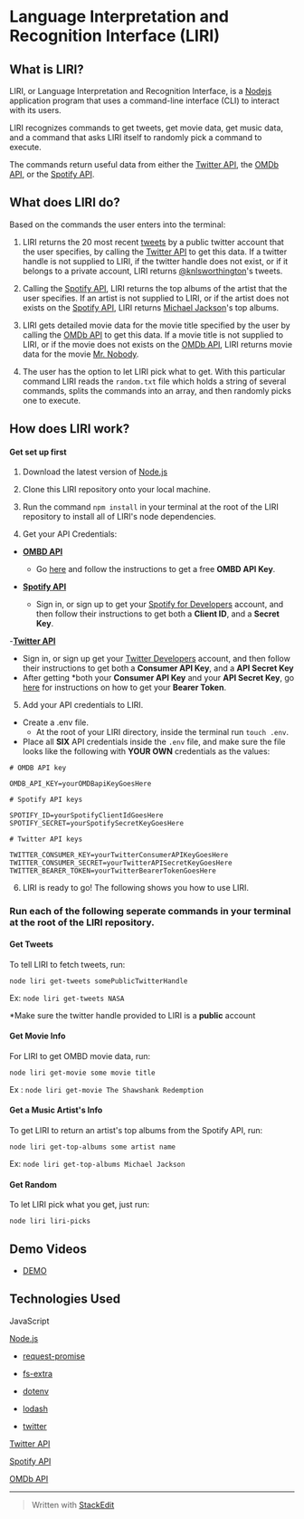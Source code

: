 # Language Interpretation and Recognition Interface (LIRI)

## What is LIRI?

LIRI, or Language Interpretation and Recognition Interface, is a [Nodejs](https://nodejs.org/en/) application program that uses a command-line interface (CLI) to interact with its users.

LIRI recognizes commands to get tweets, get movie data, get music data, and a command that asks LIRI itself to randomly pick a command to execute.

The commands return useful data from either the [Twitter API](https://developer.twitter.com/), the [OMDb API](http://www.omdbapi.com/), or the [Spotify API](https://developer.spotify.com/documentation/web-api/).

## What does LIRI do?

Based on the commands the user enters into the terminal:

1. LIRI returns the 20 most recent [tweets](https://twitter.com/home?lang=en) by a public twitter account that the user specifies, by calling the [Twitter API](https://developer.twitter.com/) to get this data. If a twitter handle is not supplied to LIRI, if the twitter handle does not exist, or if it belongs to a private account, LIRI returns [@knlsworthington](https://twitter.com/knlsworthington)'s tweets.

2. Calling the [Spotify API](https://developer.spotify.com/documentation/web-api/), LIRI returns the top albums of the artist that the user specifies. If an artist is not supplied to LIRI, or if the artist does not exists on the [Spotify API](https://developer.spotify.com/documentation/web-api/), LIRI returns [Michael Jackson](https://www.michaeljackson.com/)'s top albums.

3. LIRI gets detailed movie data for the movie title specified by the user by calling the [OMDb API](http://www.omdbapi.com/) to get this data. If a movie title is not supplied to LIRI, or if the movie does not exists on the [OMDb API](http://www.omdbapi.com/), LIRI returns movie data for the movie [Mr. Nobody](https://www.imdb.com/title/tt0485947/).

4. The user has the option to let LIRI pick what to get. With this particular command LIRI reads the `random.txt` file which holds a string of several commands, splits the commands into an array, and then randomly picks one to execute.

## How does LIRI work?

#### Get set up first

1. Download the latest version of [Node.js](https://nodejs.org/en/)

2. Clone this LIRI repository onto your local machine.

3. Run the command `npm install` in your terminal at the root of the LIRI repository to install all of LIRI's node dependencies.

4. Get your API Credentials:

- **[OMBD API](http://www.omdbapi.com/)**
  - Go [here](http://www.omdbapi.com/apikey.aspx) and follow the instructions to get a free **OMBD API Key**.

- **[Spotify API](https://developer.spotify.com/documentation/web-api/)**
  - Sign in, or sign up to get your [Spotify for Developers](https://developer.spotify.com/dashboard/) account, and then follow their instructions to get both a **Client ID**, and a **Secret Key**.

-**[Twitter API](https://developer.twitter.com/en/docs)**
  - Sign in, or sign up get your [Twitter Developers](https://developer.twitter.com/en/docs/basics/getting-started) account, and then follow their instructions to get both a **Consumer API Key**, and a **API Secret Key**
  - After getting  *both your **Consumer API Key** and your **API Secret Key**, go [here](https://developer.twitter.com/en/docs/basics/authentication/guides/bearer-tokens) for instructions on how to get your **Bearer Token**.

5. Add your API credentials to LIRI.

- Create a .env file.
  - At the root of your LIRI directory, inside the terminal run `touch .env`. 
- Place all **SIX** API credentials inside the `.env` file, and make sure the file looks like the following with **YOUR OWN** credentials as the values:

```
# OMDB API key

OMDB_API_KEY=yourOMDBapiKeyGoesHere

# Spotify API keys

SPOTIFY_ID=yourSpotifyClientIdGoesHere
SPOTIFY_SECRET=yourSpotifySecretKeyGoesHere

# Twitter API keys

TWITTER_CONSUMER_KEY=yourTwitterConsumerAPIKeyGoesHere
TWITTER_CONSUMER_SECRET=yourTwitterAPISecretKeyGoesHere
TWITTER_BEARER_TOKEN=yourTwitterBearerTokenGoesHere
```

6. LIRI is ready to go! The following shows you how to use LIRI.

### Run each of the following seperate commands in your terminal **at the root of the LIRI repository**.

#### Get Tweets

To tell LIRI to fetch tweets, run:

`node liri get-tweets somePublicTwitterHandle`

Ex: `node liri get-tweets NASA`

*Make sure the twitter handle provided to LIRI is a **public** account

#### Get Movie Info

For LIRI to get OMBD movie data, run:

`node liri get-movie some movie title`

Ex : `node liri get-movie The Shawshank Redemption`

#### Get a Music Artist's Info

To get LIRI to return an artist's top albums from the Spotify API, run:

`node liri get-top-albums some artist name`

Ex: `node liri get-top-albums Michael Jackson`

#### Get Random

To let LIRI pick what you get, just run:

`node liri liri-picks`

## Demo Videos

*  [DEMO](https://drive.google.com/file/d/1zWftgHgjmx_LCZdlUdDzegg7_C4qmNx1/view)

## Technologies Used

JavaScript


[Node.js](https://nodejs.org/en/)

*  [request-promise](https://www.npmjs.com/package/request-promise)

*  [fs-extra](https://www.npmjs.com/package/fs-extra)

*  [dotenv](https://www.npmjs.com/search?q=dotenv)

*  [lodash](https://www.npmjs.com/package/lodash)

*  [twitter](https://www.npmjs.com/package/twitter)


[Twitter API](https://developer.twitter.com/)

[Spotify API](https://developer.spotify.com/)

[OMDb API](http://www.omdbapi.com/)


---

> Written with [StackEdit](https://stackedit.io/)